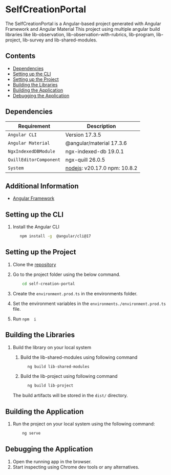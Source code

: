 # SelfCreationPortal

The SelfCreationPortal is a Angular-based project generated with Angular Framework and Angular Material
This project using multiple angular build libraries like  lib-observation, lib-observation-with-rubrics, lib-program, lib-project, lib-survey and lib-shared-modules.

## Contents
- [Dependencies](#dependencies)
- [Setting up the CLI](#setting-up-the-cli)
- [Setting up the Project](#setting-up-the-project)
- [Building the Libraries](#building-the-libraries)
- [Building the Application](#building-the-application)
- [Debugging the Application](#debugging-the-application)


## Dependencies

| Requirement | Description |
| --- | --- |
| `Angular CLI` | Version 17.3.5 |
| `Angular Material`|  @angular/material 17.3.6 |
| `NgxIndexedDBModule`| ngx-indexed-db 19.0.1|
| `QuillEditorComponent`| ngx-quill 26.0.5|
| `System`| [nodejs](https://nodejs.org/en): v20.17.0 npm: 10.8.2 |


## Additional Information

- [Angular Framework](https://angular.dev/)

## Setting up the CLI

1. Install the Angular CLI

   ```bash
      npm install -g  @angular/cli@17 
   ```

## Setting up the  Project

1. Clone the [repository](https://github.com/ELEVATE-Project/self-creation-portal.git)
2. Go to the project folder using the below command.
   
   ```bash
       cd self-creation-portal 
   ```

3. Create the `environment.prod.ts` in the environments folder.
4. Set the environment variables in the `environments./environment.prod.ts` file.
5. Run `npm  i`

## Building the Libraries

1. Build the library on your local system 

   1. Build the lib-shared-modules using following command  

      ```bash
         ng build lib-shared-modules  
      ```

   2. Build the lib-project using following command

      ```bash
         ng build lib-project   
      ```

   The build artifacts will be stored in the `dist/` directory. 

## Building the Application

1. Run the project on your local system using the following command: 

   ```bash
       ng serve   
   ```

## Debugging the Application

1. Open the running app in the browser.
2. Start inspecting using Chrome dev tools or any alternatives.
